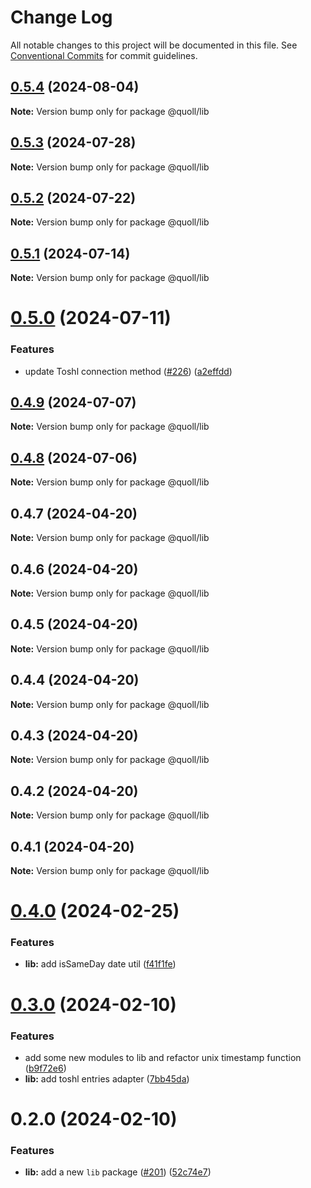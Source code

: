 # Change Log

All notable changes to this project will be documented in this file.
See [Conventional Commits](https://conventionalcommits.org) for commit guidelines.

## [0.5.4](https://github.com/mzogheib/quoll/compare/@quoll/lib@0.5.3...@quoll/lib@0.5.4) (2024-08-04)

**Note:** Version bump only for package @quoll/lib

## [0.5.3](https://github.com/mzogheib/quoll/compare/@quoll/lib@0.5.2...@quoll/lib@0.5.3) (2024-07-28)

**Note:** Version bump only for package @quoll/lib

## [0.5.2](https://github.com/mzogheib/quoll/compare/@quoll/lib@0.5.1...@quoll/lib@0.5.2) (2024-07-22)

**Note:** Version bump only for package @quoll/lib

## [0.5.1](https://github.com/mzogheib/quoll/compare/@quoll/lib@0.5.0...@quoll/lib@0.5.1) (2024-07-14)

**Note:** Version bump only for package @quoll/lib

# [0.5.0](https://github.com/mzogheib/quoll/compare/@quoll/lib@0.4.9...@quoll/lib@0.5.0) (2024-07-11)

### Features

- update Toshl connection method ([#226](https://github.com/mzogheib/quoll/issues/226)) ([a2effdd](https://github.com/mzogheib/quoll/commit/a2effdd296895371f56c730f3da665bb6f7ef783))

## [0.4.9](https://github.com/mzogheib/quoll/compare/@quoll/lib@0.4.8...@quoll/lib@0.4.9) (2024-07-07)

**Note:** Version bump only for package @quoll/lib

## [0.4.8](https://github.com/mzogheib/quoll/compare/@quoll/lib@0.4.7...@quoll/lib@0.4.8) (2024-07-06)

**Note:** Version bump only for package @quoll/lib

## 0.4.7 (2024-04-20)

**Note:** Version bump only for package @quoll/lib

## 0.4.6 (2024-04-20)

**Note:** Version bump only for package @quoll/lib

## 0.4.5 (2024-04-20)

**Note:** Version bump only for package @quoll/lib

## 0.4.4 (2024-04-20)

**Note:** Version bump only for package @quoll/lib

## 0.4.3 (2024-04-20)

**Note:** Version bump only for package @quoll/lib

## 0.4.2 (2024-04-20)

**Note:** Version bump only for package @quoll/lib

## 0.4.1 (2024-04-20)

**Note:** Version bump only for package @quoll/lib

# [0.4.0](https://github.com/mzogheib/quoll/compare/@quoll/lib@0.3.0...@quoll/lib@0.4.0) (2024-02-25)

### Features

- **lib:** add isSameDay date util ([f41f1fe](https://github.com/mzogheib/quoll/commit/f41f1fe90504b5f389c3d4b83ecac08263ed26ce))

# [0.3.0](https://github.com/mzogheib/quoll/compare/@quoll/lib@0.2.0...@quoll/lib@0.3.0) (2024-02-10)

### Features

- add some new modules to lib and refactor unix timestamp function ([b9f72e6](https://github.com/mzogheib/quoll/commit/b9f72e6ea84cee0588c5e84de198f8eac6d199e4))
- **lib:** add toshl entries adapter ([7bb45da](https://github.com/mzogheib/quoll/commit/7bb45dac1200b418e0dd078ec2727c01d5dc61dc))

# 0.2.0 (2024-02-10)

### Features

- **lib:** add a new `lib` package ([#201](https://github.com/mzogheib/quoll/issues/201)) ([52c74e7](https://github.com/mzogheib/quoll/commit/52c74e74efbf3da9e23b0d80526b5867694cf69b))
